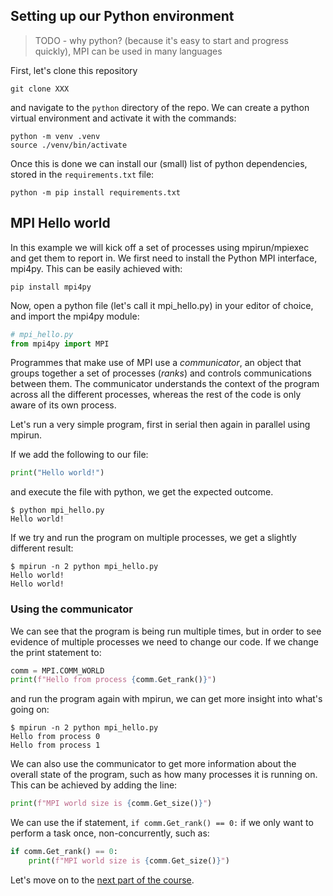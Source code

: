 ## Setting up our Python environment

> TODO - why python? (because it's easy to start and progress quickly), MPI can be used in many languages

First, let's clone this repository
```
git clone XXX
```
and navigate to the `python` directory of the repo. We can create a python virtual environment and activate it with the commands:
```
python -m venv .venv
source ./venv/bin/activate
```
Once this is done we can install our (small) list of python dependencies, stored in the `requirements.txt` file:
```
python -m pip install requirements.txt
```

## MPI Hello world

In this example we will kick off a set of processes using mpirun/mpiexec and get them to report in. We first need to install the Python MPI interface, mpi4py. This can be easily achieved with:
```shell
pip install mpi4py
```

Now, open a python file (let's call it mpi_hello.py) in your editor of choice, and import the mpi4py module:

```python
# mpi_hello.py
from mpi4py import MPI
```

Programmes that make use of MPI use a *communicator*, an object that groups together a set of processes (*ranks*) and controls communications between them. The communicator understands the context of the program across all the different processes, whereas the rest of the code is only aware of its own process.

Let's run a very simple program, first in serial then again in parallel using mpirun.

If we add the following to our file:
```python
print("Hello world!")
```

and execute the file with python, we get the expected outcome.
```
$ python mpi_hello.py
Hello world!
```

If we try and run the program on multiple processes, we get a slightly different result:
```
$ mpirun -n 2 python mpi_hello.py
Hello world!
Hello world!
```

### Using the communicator

We can see that the program is being run multiple times, but in order to see evidence of multiple processes we need to change our code. If we change the print statement to:

```python
comm = MPI.COMM_WORLD
print(f"Hello from process {comm.Get_rank()}")
```

and run the program again with mpirun, we can get more insight into what's going on:
```shell
$ mpirun -n 2 python mpi_hello.py
Hello from process 0
Hello from process 1
```

We can also use the communicator to get more information about the overall state of the program, such as how many processes it is running on. This can be achieved by adding the line:

```python
print(f"MPI world size is {comm.Get_size()}")
```

We can use the if statement, `if comm.Get_rank() == 0:` if we only want to perform a task once, non-concurrently, such as:
```python
if comm.Get_rank() == 0:
    print(f"MPI world size is {comm.Get_size()}")
```

Let's move on to the [next part of the course](https://github.com/UniExeterRSE/mpi-examples/blob/main/python/02_simple_comms/README.md).
